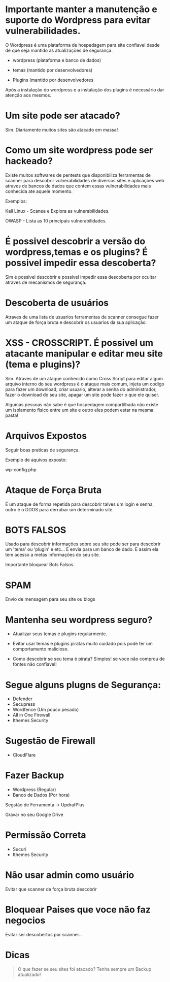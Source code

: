 # Importante manter a manutenção e suporte do Wordpress para evitar vulnerabilidades.

O Wordpress é uma plataforma de hospedagem para site confiavel desde de que seja mantido as atualizações de segurança.

- wordpress (plataforma e banco de dados)

- temas (mantido por desenvolvedores)

- Plugins (mantido por desenvolvedores

Após a instalação do wordpress e a instalação dos plugins é necessário dar atenção aos mesmos.

# Um site pode ser atacado?

Sim. Diariamente muitos sites são atacado em massa!

# Como um site wordpress pode ser hackeado?

Existe muitos softwares de pentests que disponibiliza ferramentas de scanner para descobrir vulnerabilidades de diversos sites e aplicações web atraves de bancos de dados que contem essas vulnerabilidades mais conhecida ate aquele momento.

Exemplos:

Kali Linux - Scanea e Explora as vulnerabilidades.

OWASP - Lista as 10 principais vulnerabilidades.

# É possivel descobrir a versão do wordpress,temas e os plugins? É possivel impedir essa descoberta?

Sim é possivel descobrir e possivel impedir essa descoberta por ocultar atraves de mecanismos de segurança.

# Descoberta de usuários

Atraves de uma lista de usuarios ferramentas de scanner consegue fazer um ataque de força bruta e descobrir os usuarios da sua aplicação.

# XSS - CROSSCRIPT. É possivel um atacante manipular e editar meu site (tema e plugins)?

Sim. Atraves de um ataque conhecido como Cross Script para editar algum arquivo interno do seu wordpress é o ataque mais comum, injeta um codigo para fazer um download, criar usuario, alterar a senha do administrador, fazer o download do seu site, apagar um site pode fazer o que ele quiser.

Algumas pessoas não sabe é que hospedagem compartilhada não existe um isolamento fisico entre um site e outro eles podem estar na mesma pasta!

# Arquivos Expostos

Seguir boas praticas de segurança.

Exemplo de aquivos exposto:

wp-config.php

# Ataque de Força Bruta

É um ataque de forma repetida para descobrir talves um login e senha, outro é o DDOS para derrubar um determinado site.

# BOTS FALSOS

Usado para descobrir informações sobre seu site pode ser para descobrir um 'tema' ou 'plugin' e etc... E envia para um banco de dado.
E assim ela tem acesso a metas informações do seu site.

Importante bloquear Bots Falsos.

# SPAM

Envio de mensagem para seu site ou blogs

# Mantenha seu wordpress seguro?

- Atualizar seus temas e plugins regularmente.

- Evitar usar temas e plugins piratas muito cuidado pois pode ter um comportamento malicioso.

- Como descobrir se seu tema é pirata? Simples! se voce não comprou de fontes não confiavel!

# Segue alguns plugns de Segurança:

- Defender
- Secupress
- Wordfence (Um pouco pesado)
- All in One Firewall
- Ithemes Security

# Sugestão de Firewall

- CloudFlare

# Fazer Backup

- Wordpress (Regular)
- Banco de Dados (Por hora)

Segstão de Ferramenta -> UpdrafPlus

Gravar no seu Google Drive

# Permissão Correta

- Sucuri
- Ithemes Security

# Não usar admin como usuário

Evitar que scanner de força bruta descobrir 

# Bloquear Paises que voce não faz negocios

Evitar ser descobertos por scanner...

# Dicas

> O que fazer se seu sites foi atacado?
Tenha sempre um Backup atualizado!









